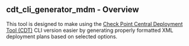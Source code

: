 ## cdt_cli_generator_mdm - Overview
This tool is designed to make using the [Check Point Central Deployment Tool (CDT)](https://supportcenter.checkpoint.com/supportcenter/portal?eventSubmit_doGoviewsolutiondetails=&solutionid=sk111158) CLI version easier by generating properly formatted XML deployment plans based on selected options.

